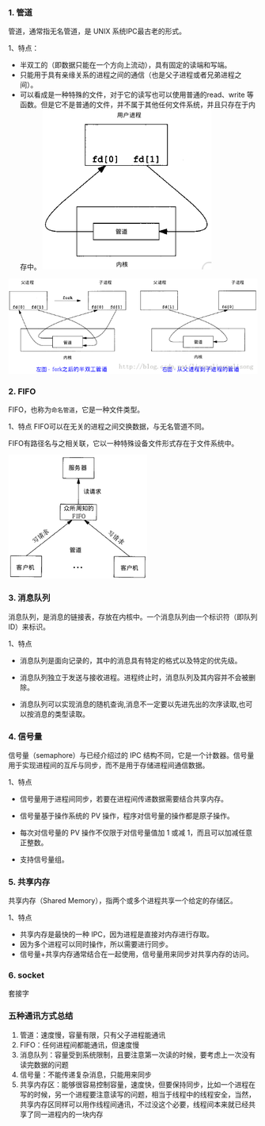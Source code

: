 


### 1. 管道
管道，通常指无名管道，是 UNIX 系统IPC最古老的形式。

1、特点：

+ 半双工的（即数据只能在一个方向上流动），具有固定的读端和写端。
+ 只能用于具有亲缘关系的进程之间的通信（也是父子进程或者兄弟进程之间）。
+ 可以看成是一种特殊的文件，对于它的读写也可以使用普通的read、write 等函数。但是它不是普通的文件，并不属于其他任何文件系统，并且只存在于内存中。
![](.images/进程间通信/2018-09-29-16-41-07.png)

![](.images/进程间通信/2018-09-29-16-42-56.png)

### 2. FIFO
FIFO，也称为`命名管道`，它是一种文件类型。

1、特点
FIFO可以在无关的进程之间交换数据，与无名管道不同。

FIFO有路径名与之相关联，它以一种特殊设备文件形式存在于文件系统中。

![](.images/进程间通信/2018-09-29-16-43-33.png)



### 3. 消息队列

消息队列，是消息的链接表，存放在内核中。一个消息队列由一个标识符（即队列ID）来标识。

1、特点
+ 消息队列是面向记录的，其中的消息具有特定的格式以及特定的优先级。
+ 消息队列独立于发送与接收进程。进程终止时，消息队列及其内容并不会被删除。

+ 消息队列可以实现消息的随机查询,消息不一定要以先进先出的次序读取,也可以按消息的类型读取。



### 4. 信号量

信号量（semaphore）与已经介绍过的 IPC 结构不同，它是一个计数器。信号量用于实现进程间的互斥与同步，而不是用于存储进程间通信数据。

1、特点

+ 信号量用于进程间同步，若要在进程间传递数据需要结合共享内存。
+ 信号量基于操作系统的 PV 操作，程序对信号量的操作都是原子操作。
+ 每次对信号量的 PV 操作不仅限于对信号量值加 1 或减 1，而且可以加减任意正整数。

+ 支持信号量组。


### 5. 共享内存


共享内存（Shared Memory），指两个或多个进程共享一个给定的存储区。

1、特点
+ 共享内存是最快的一种 IPC，因为进程是直接对内存进行存取。
+ 因为多个进程可以同时操作，所以需要进行同步。
+ 信号量+共享内存通常结合在一起使用，信号量用来同步对共享内存的访问。

### 6. socket

套接字


### 五种通讯方式总结
 

1. 管道：速度慢，容量有限，只有父子进程能通讯    
2. FIFO：任何进程间都能通讯，但速度慢    
3. 消息队列：容量受到系统限制，且要注意第一次读的时候，要考虑上一次没有读完数据的问题    
4. 信号量：不能传递复杂消息，只能用来同步    
5. 共享内存区：能够很容易控制容量，速度快，但要保持同步，比如一个进程在写的时候，另一个进程要注意读写的问题，相当于线程中的线程安全，当然，共享内存区同样可以用作线程间通讯，不过没这个必要，线程间本来就已经共享了同一进程内的一块内存


